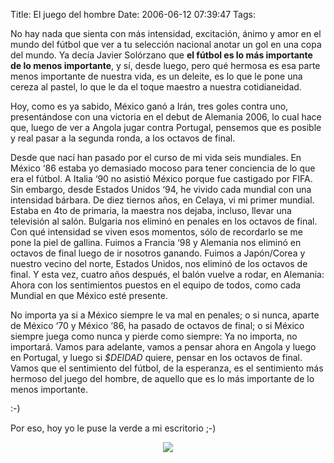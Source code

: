 Title: El juego del hombre
Date: 2006-06-12 07:39:47
Tags: 

No hay nada que sienta con más intensidad, excitación, ánimo y amor en el mundo del fútbol que ver a tu selección nacional anotar un gol en una copa del mundo. Ya decía Javier Solórzano que <strong>el fútbol es lo más importante de lo menos importante</strong>, y sí, desde luego, pero qué hermosa es esa parte menos importante de nuestra vida, es un deleite, es lo que le pone una cereza al pastel, lo que le da el toque maestro a nuestra cotidianeidad.

Hoy, como es ya sabido, México ganó a Irán, tres goles contra uno, presentándose con una victoria en el debut de Alemania 2006, lo cual hace que, luego de ver a Angola jugar contra Portugal, pensemos que es posible y real pasar a la segunda ronda, a los octavos de final.

Desde que nací han pasado por el curso de mi vida seis mundiales. En México &#8216;86 estaba yo demasiado mocoso para tener conciencia de lo que era el fútbol. A Italia &#8216;90 no asistió México porque fue castigado por FIFA. Sin embargo, desde Estados Unidos &#8216;94, he vivido cada mundial con una intensidad bárbara. De diez tiernos años, en Celaya, vi mi primer mundial. Estaba en 4to de primaria, la maestra nos dejaba, incluso, llevar una televisión al salón. Bulgaria nos eliminó en penales en los octavos de final. Con qué intensidad se viven esos momentos, sólo de recordarlo se me pone la piel de gallina. Fuimos a Francia &#8216;98 y Alemania nos eliminó en octavos de final luego de ir nosotros ganando. Fuimos a Japón/Corea y nuestro vecino del norte, Estados Unidos, nos eliminó de los octavos de final. Y esta vez, cuatro años después, el balón vuelve a rodar, en Alemania: Ahora con los sentimientos puestos en el equipo de todos, como cada Mundial en que México esté presente.

No importa ya si a México siempre le va mal en penales; o si nunca, aparte de México &#8216;70 y México &#8216;86, ha pasado de octavos de final; o si México siempre juega como nunca y pierde como siempre: Ya no importa, no importará. Vamos para adelante, vamos a pensar ahora en Angola y luego en Portugal, y luego si <em>$DEIDAD</em> quiere, pensar en los octavos de final. Vamos que el sentimiento del fútbol, de la esperanza, es el sentimiento más hermoso del juego del hombre, de aquello que es lo más importante de lo menos importante.

:-)

Por eso, hoy yo le puse la verde a mi escritorio ;-)

<p align="center"><a href="http://www.damog.net/files/misc/vamos-muchachos.png"><img src="http://www.damog.net/files/misc/vamos-muchachos-mini.png"/></a> </p>
